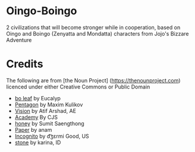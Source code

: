 # Oingo-Boingo
2 civilizations that will become stronger while in cooperation, based on Oingo and Boingo (Zenyatta and Mondatta) characters from Jojo's Bizzare Adventure

# Credits
The following are from [the Noun Project] (https://thenounproject.com) licenced under either Creative Commons or Public Domain
- [bo leaf](https://thenounproject.com/icon/bo-leaf-1955800/) by Eucalyp
- [Pentagon](https://thenounproject.com/icon/pentagon-1788323/) by Maxim Kulikov
- [Vision](https://thenounproject.com/icon/vision-3293552/) by Atif Arshad, AE
- [Academy](https://thenounproject.com/icon/academy-1689703/) By CJS
- [honey](https://thenounproject.com/icon/honey-4591385/) by Sumit Saengthong
- [Paper](https://thenounproject.com/icon/paper-1443472/) by anam
- [Incognito](https://thenounproject.com/icon/incognito-7572/) by d͡ʒɛrmi Good, US
- [stone](https://thenounproject.com/icon/stone-2768323/) by karina, ID